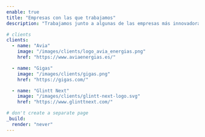```yaml
---
enable: true
title: "Empresas con las que trabajamos"
description: "Trabajamos junto a algunas de las empresas más innovadoras y líderes de la industria ofreciendo soluciones tecnológicas de vanguardia."

# clients
clients:
  - name: "Avia"
    image: "/images/clients/logo_avia_energias.png"
    href: "https://www.aviaenergias.es/"

  - name: "Gigas"
    image: "/images/clients/gigas.png"
    href: "https://gigas.com/"

  - name: "Glintt Next"
    image: "/images/clients/glintt-next-logo.svg"
    href: "https://www.glinttnext.com/"

# don't create a separate page
_build:
  render: "never"
---
```

